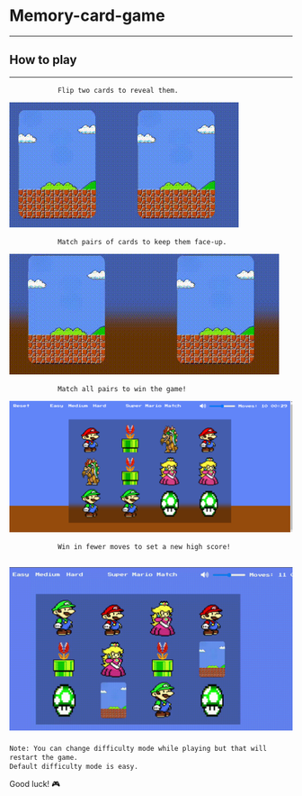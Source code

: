 # Memory-card-game
----------------------------------------------------------------

##  How to play
----------------
                Flip two cards to reveal them.
![screen-gif](./static/fliping.gif)

                Match pairs of cards to keep them face-up.
![screen-gif](./static/match.gif)

                Match all pairs to win the game!
![Alt text](./static/all%20matching.png)

                Win in fewer moves to set a new high score!
![screen-gif](./static/winning.gif)
----------------
    Note: You can change difficulty mode while playing but that will restart the game.
    Default difficulty mode is easy.
Good luck! 🎮
